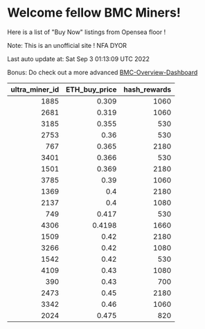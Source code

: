 # Welcome fellow BMC Miners!
Here is a list of "Buy Now" listings from Opensea floor !

Note: This is an unofficial site ! NFA DYOR

Last auto update at: Sat Sep  3 01:13:09 UTC 2022

Bonus: Do check out a more advanced [BMC-Overview-Dashboard](https://dune.com/defifunk/BMC-Overview-Dashboard)


|   ultra_miner_id |   ETH_buy_price |   hash_rewards |
|-----------------:|----------------:|---------------:|
|             1885 |          0.309  |           1060 |
|             2681 |          0.319  |           1060 |
|             3185 |          0.355  |            530 |
|             2753 |          0.36   |            530 |
|              767 |          0.365  |           2180 |
|             3401 |          0.366  |            530 |
|             1501 |          0.369  |           2180 |
|             3785 |          0.39   |           1060 |
|             1369 |          0.4    |           2180 |
|             2137 |          0.4    |           1080 |
|              749 |          0.417  |            530 |
|             4306 |          0.4198 |           1660 |
|             1509 |          0.42   |           2180 |
|             3266 |          0.42   |           1080 |
|             1542 |          0.42   |            530 |
|             4109 |          0.43   |           1080 |
|              390 |          0.43   |            700 |
|             2473 |          0.45   |           2180 |
|             3342 |          0.46   |           1060 |
|             2024 |          0.475  |            820 |